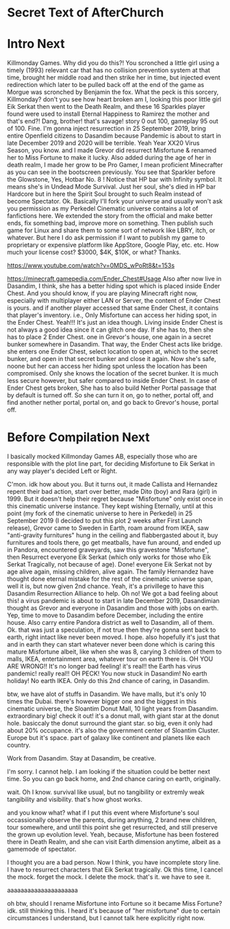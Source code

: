 # Secret Text of AfterChurch

# Intro Next
Killmonday Games.
Why did you do this?!
You scronched a little girl using a timely (1993) relevant car that has no collision prevention system at that time, brought her middle road and then strike her in time, but injected event redirection which later to be pulled back off at the end of the game as Morgue was scronched by Benjamin the fox.
What the peck is this sorcery, Killmonday? don't you see how heart broken am I, looking this poor little girl Eik Serkat then went to the Death Realm, and these 16 Sparkles player found were used to install Eternal Happiness to Ramirez the mother and that's end?!
Dang, brother! that's savage! story 0 out 100, gameplay 95 out of 100.
Fine. I'm gonna inject resurrection in 25 September 2019, bring entire Openfield citizens to Dasandim because Pandemic is about to start in late December 2019 and 2020 will be terrible. Yeah Year XX20 Virus Season, you know. and I made Grevor did resurrect Misfortune & renamed her to Miss Fortune to make it lucky.
Also added during the age of her in death realm, I made her grow to be Pro Gamer, I mean proficient Minecrafter as you can see in the bootscreen previously. You see that Sparkler before the Glowstone, Yes, Hotbar No. 8 ! Notice that HP bar with Infinity symbol. It means she's in Undead Mode Survival. Just her soul, she's died in HP bar Hardcore but in here the Spirit Soul brought to such Realm instead of become Spectator.
Ok. Basically I'll fork your universe and usually won't ask you permission as my Perkedel Cinematic universe contains a lot of fanfictions here. We extended the story from the official and make better ends, fix something bad, improve more on something. Then publish such game for Linux and share them to some sort of network like LBRY, itch, or whatever.
But here I do ask permission if I want to publish my game to proprietary or expensive platform like AppStore, Google Play, etc. etc.
How much your license cost? $3000, $4K, $10K, or what? Thanks.

https://www.youtube.com/watch?v=0MDS_wPoRt8&t=153s

https://minecraft.gamepedia.com/Ender_Chest#Usage
Also after now live in Dasandim, I think, she has a better hiding spot which is placed inside Ender Chest. And you should know, if you are playing Minecraft right now, especially with multiplayer either LAN or Server, the content of Ender Chest is yours. and if another player accessed that same Ender Chest, it contains that player's inventory.
i.e., Only Misfortune can access her hiding spot, in the Ender Chest. Yeah!!!
It's just an idea though. Living inside Ender Chest is not always a good idea since it can glitch one day.
If she has to, then she has to place 2 Ender Chest. one in Grevor's house, one again in a secret bunker somewhere in Dasandim. That way, the Ender Chest acts like bridge. she enters one Ender Chest, select location to open at, which to the secret bunker, and open in that secret bunker and close it again. Now she's safe, noone but her can access her hiding spot unless the location has been compromised. Only she knows the location of the secret bunker. It is much less secure however, but safer compared to inside Ender Chest.
In case of Ender Chest gets broken, She has to also build Nether Portal passage that by default is turned off. So she can turn it on, go to nether, portal off, and find another nether portal, portal on, and go back to Grevor's house, portal off.

# Before Compilation Next
I basically mocked Killmonday Games AB, especially those who are responsible with the plot line part, for deciding Misfortune to Eik Serkat in any way player's decided Left or Right.

C'mon. idk how about you. But it turns out, it made Callista and Hernandez repent their bad action, start over better, made Dito (boy) and Rara (girl) in 1999. But it doesn't help their regret because "Misfortune" only exist once in this cinematic universe instance. 
They kept wishing Eternally, until at this point (my fork of the cinematic universe to here in Perkedel) in 25 September 2019 (I decided to put this plot 2 weeks after First Launch release), Grevor came to Sweden in Earth, roam around from IKEA, saw "anti-gravity furnitures" hung in the ceiling and flabbergasted about it, buy furnitures and tools there, go get meatballs, have fun around, and ended up in Pandora, encountered graveyards, saw this gravestone "Misfortune", then Resurrect everyone Eik Serkat (which only works for those who Eik Serkat Tragically, not because of age).
Done! everyone Eik Serkat not by age alive again, missing children, alive again. The family Hernandez have thought done eternal mistake for the rest of the cinematic universe span, well it is, but now given 2nd chance. Yeah, it's a privillege to have this Dasandim Resurrection Alliance to help. 
Oh no! We got a bad feeling about this! a virus pandemic is about to start in late December 2019, Dasandimian thought as Grevor and everyone in Dasandim and those with jobs on earth. Yep, time to move to Dasandim before December, including the entire house. Also carry entire Pandora district as well to Dasandim, all of them.
Ok. that was just a speculation, if not true then they're gonna sent back to earth, right intact like never been moved. I hope. also hopefully it's just that and in earth they can start whatever never been done which is caring this mature Misfortune albeit, like when she was 8, carying 3 children of them to malls, IKEA, entertainment area, whatever tour on earth there is.
OH YOU ARE WRONG!! It's no longer bad feeling! it's real!! the Earth has virus pandemic! really real!! OH PECK! You now stuck in Dasandim! No earth holiday! No earth IKEA. Only do this 2nd chance of caring, in Dasandim.

btw, we have alot of stuffs in Dasandim. We have malls, but it's only 10 times the Dubai. there's however bigger one and the biggest in this cinematic universe, the Sloantim Donut Mall, 10 light years from Dasandim. extraordinary big! check it out! it's a donut mall, with giant star at the donut hole. basiccaly the donut surround the giant star. so big, even it only had about 20% occupance. it's also the government center of Sloantim Cluster. Europe but it's space. part of galaxy like continent and planets like each country.

Work from Dasandim.
Stay at Dasandim, be creative.

I'm sorry. I cannot help. I am looking if the situation could be better next time. So you can go back home, and 2nd chance caring on earth, originally.

wait. Oh I know. survival like usual, but no tangibility or extremly weak tangibility and visibility. that's how ghost works.

and you know what? what if I put this event where Misfortune's soul occassionally observe the parents, during anything, 2 brand new children, tour somewhere, and until this point she get resurrected, and still preserve the grown up evolution level. Yeah, because, Misfortune has been fostered there in Death Realm, and she can visit Earth dimension anytime, albeit as a gamemode of spectator.

I thought you are a bad person. Now I think, you have incomplete story line. I have to resurrect characters that Eik Serkat tragically.
Ok this time, I cancel the mock. forget the mock. I delete the mock. that's it. we have to see it.

aaaaaaaaaaaaaaaaaaaaa

oh btw, should I rename Misfortune into Fortune so it became Miss Fortune? idk. still thinking this.
I heard it's because of "her misfortune" due to certain circumstances I understand, but I cannot talk here explicitly right now.